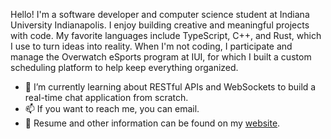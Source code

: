 <!-- ![image](https://github.com/Chrono-byte/Chrono-byte/blob/99daac849958a506292192bea505347c0c34615b/greetings.png) -->

Hello! I'm a software developer and computer science student at Indiana University Indianapolis. I enjoy building creative and meaningful projects with code. My favorite languages include TypeScript, C++, and Rust, which I use to turn ideas into reality. When I'm not coding, I participate and manage the Overwatch eSports program at IUI, for which I built a custom scheduling platform to help keep everything organized.

- 🌱 I’m currently learning about RESTful APIs and WebSockets to build a real-time chat application from scratch.
- 📫 If you want to reach me, you can email.
- 📝 Resume and other information can be found on my [website](https://unknownhost.name).
